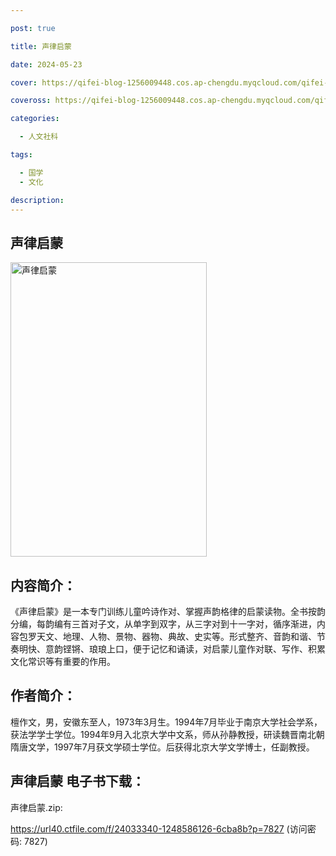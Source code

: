 ```yaml
---

post: true

title: 声律启蒙

date: 2024-05-23

cover: https://qifei-blog-1256009448.cos.ap-chengdu.myqcloud.com/qifei-blog/663719e10ea9cb14035b8e5f.jpg

coveross: https://qifei-blog-1256009448.cos.ap-chengdu.myqcloud.com/qifei-blog/663719e10ea9cb14035b8e5f.jpg

categories:

  - 人文社科

tags:

  - 国学
  - 文化

description:
---
```


##  声律启蒙

<img alt="声律启蒙 " class="aligncenter loading" data-was-processed="true" decoding="async" fetchpriority="high" height="471" src="https://qifei-blog-1256009448.cos.ap-chengdu.myqcloud.com/qifei-blog/663719e10ea9cb14035b8e5f.jpg " style="cursor: zoom-in;" width="314"/>

## 内容简介：

《声律启蒙》是一本专门训练儿童吟诗作对、掌握声韵格律的启蒙读物。全书按韵分编，每韵编有三首对子文，从单字到双字，从三字对到十一字对，循序渐进，内容包罗天文、地理、人物、景物、器物、典故、史实等。形式整齐、音韵和谐、节奏明快、意韵铿锵、琅琅上口，便于记忆和诵读，对启蒙儿童作对联、写作、积累文化常识等有重要的作用。

## 作者简介：

檀作文，男，安徽东至人，1973年3月生。1994年7月毕业于南京大学社会学系，获法学学士学位。1994年9月入北京大学中文系，师从孙静教授，研读魏晋南北朝隋唐文学，1997年7月获文学硕士学位。后获得北京大学文学博士，任副教授。

## 声律启蒙 电子书下载：
声律启蒙.zip: 

https://url40.ctfile.com/f/24033340-1248586126-6cba8b?p=7827 (访问密码: 7827)
